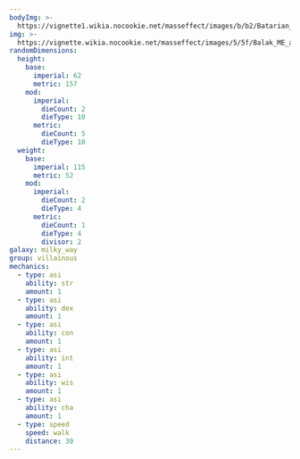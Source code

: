 ```yaml
---
bodyImg: >-
  https://vignette1.wikia.nocookie.net/masseffect/images/b/b2/Batarian_MP.png/revision/latest/scale-to-width-down/500
img: >-
  https://vignette.wikia.nocookie.net/masseffect/images/5/5f/Balak_ME_adversaryshot.png/revision/latest/scale-to-width-down/422?cb=20140812140358
randomDimensions:
  height:
    base:
      imperial: 62
      metric: 157
    mod:
      imperial:
        dieCount: 2
        dieType: 10
      metric:
        dieCount: 5
        dieType: 10
  weight:
    base:
      imperial: 115
      metric: 52
    mod:
      imperial:
        dieCount: 2
        dieType: 4
      metric:
        dieCount: 1
        dieType: 4
        divisor: 2
galaxy: milky_way
group: villainous
mechanics:
  - type: asi
    ability: str
    amount: 1
  - type: asi
    ability: dex
    amount: 1
  - type: asi
    ability: con
    amount: 1
  - type: asi
    ability: int
    amount: 1
  - type: asi
    ability: wis
    amount: 1
  - type: asi
    ability: cha
    amount: 1
  - type: speed
    speed: walk
    distance: 30
---
```

